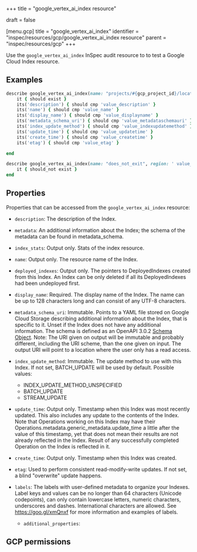 +++
title = "google_vertex_ai_index resource"

draft = false


[menu.gcp]
title = "google_vertex_ai_index"
identifier = "inspec/resources/gcp/google_vertex_ai_index resource"
parent = "inspec/resources/gcp"
+++

Use the `google_vertex_ai_index` InSpec audit resource to to test a Google Cloud Index resource.

## Examples

```ruby
describe google_vertex_ai_index(name: "projects/#{gcp_project_id}/locations/#{index['region']}/indexes/#{index['name']}", region: ' value_region') do
	it { should exist }
	its('description') { should cmp 'value_description' }
	its('name') { should cmp 'value_name' }
	its('display_name') { should cmp 'value_displayname' }
	its('metadata_schema_uri') { should cmp 'value_metadataschemauri' }
	its('index_update_method') { should cmp 'value_indexupdatemethod' }
	its('update_time') { should cmp 'value_updatetime' }
	its('create_time') { should cmp 'value_createtime' }
	its('etag') { should cmp 'value_etag' }

end

describe google_vertex_ai_index(name: "does_not_exit", region: ' value_region') do
	it { should_not exist }
end
```

## Properties

Properties that can be accessed from the `google_vertex_ai_index` resource:


  * `description`: The description of the Index.

  * `metadata`: An additional information about the Index; the schema of the metadata can be found in metadata_schema.

  * `index_stats`: Output only. Stats of the index resource.

  * `name`: Output only. The resource name of the Index.

  * `deployed_indexes`: Output only. The pointers to DeployedIndexes created from this Index. An Index can be only deleted if all its DeployedIndexes had been undeployed first.

  * `display_name`: Required. The display name of the Index. The name can be up to 128 characters long and can consist of any UTF-8 characters.

  * `metadata_schema_uri`: Immutable. Points to a YAML file stored on Google Cloud Storage describing additional information about the Index, that is specific to it. Unset if the Index does not have any additional information. The schema is defined as an OpenAPI 3.0.2 [Schema Object](https://github.com/OAI/OpenAPI-Specification/blob/main/versions/3.0.2.md#schemaObject). Note: The URI given on output will be immutable and probably different, including the URI scheme, than the one given on input. The output URI will point to a location where the user only has a read access.

  * `index_update_method`: Immutable. The update method to use with this Index. If not set, BATCH_UPDATE will be used by default.
  Possible values:
    * INDEX_UPDATE_METHOD_UNSPECIFIED
    * BATCH_UPDATE
    * STREAM_UPDATE

  * `update_time`: Output only. Timestamp when this Index was most recently updated. This also includes any update to the contents of the Index. Note that Operations working on this Index may have their Operations.metadata.generic_metadata.update_time a little after the value of this timestamp, yet that does not mean their results are not already reflected in the Index. Result of any successfully completed Operation on the Index is reflected in it.

  * `create_time`: Output only. Timestamp when this Index was created.

  * `etag`: Used to perform consistent read-modify-write updates. If not set, a blind "overwrite" update happens.

  * `labels`: The labels with user-defined metadata to organize your Indexes. Label keys and values can be no longer than 64 characters (Unicode codepoints), can only contain lowercase letters, numeric characters, underscores and dashes. International characters are allowed. See https://goo.gl/xmQnxf for more information and examples of labels.

    * `additional_properties`: 


## GCP permissions
